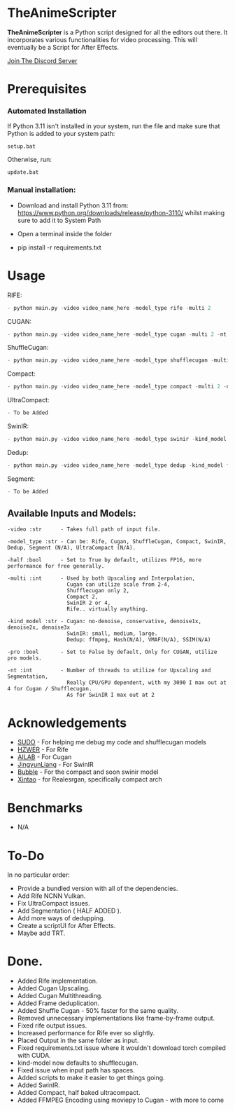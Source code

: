 # TheAnimeScripter

**TheAnimeScripter** is a Python script designed for all the editors out there. It incorporates various functionalities for video processing. This will eventually be a Script for After Effects.

[Join The Discord Server](https://discord.gg/bFA6xZxM5V)

# Prerequisites

### Automated Installation

If Python 3.11 isn't installed in your system, run the file and make sure that Python is added to your system path:

```setup.bat```

Otherwise, run:

```update.bat```

### Manual installation:

- Download and install Python 3.11 from: https://www.python.org/downloads/release/python-3110/ whilst making sure to add it to System Path

- Open a terminal inside the folder

- pip install -r requirements.txt

# Usage

RIFE:
```py
- python main.py -video video_name_here -model_type rife -multi 2
```

CUGAN:
```py
- python main.py -video video_name_here -model_type cugan -multi 2 -nt 2 -kind_model conservative
```

ShuffleCugan:
```py
- python main.py -video video_name_here -model_type shufflecugan -multi 2 -nt 2
```

Compact:
```py
- python main.py -video video_name_here -model_type compact -multi 2 -nt 2
```

UltraCompact:
```py
- To be Added
```

SwinIR:
```py
- python main.py -video video_name_here -model_type swinir -kind_model small
```

Dedup:
```py
- python main.py -video video_name_here -model_type dedup -kind_model ffmpeg
```

Segment:
```py
- To be Added
```

## Available Inputs and Models:

```
-video :str      - Takes full path of input file.

-model_type :str - Can be: Rife, Cugan, ShuffleCugan, Compact, SwinIR, Dedup, Segment (N/A), UltraCompact (N/A).

-half :bool      - Set to True by default, utilizes FP16, more performance for free generally.

-multi :int      - Used by both Upscaling and Interpolation, 
                   Cugan can utilize scale from 2-4,
                   Shufflecugan only 2, 
                   Compact 2,
                   SwinIR 2 or 4, 
                   Rife.. virtually anything.

-kind_model :str - Cugan: no-denoise, conservative, denoise1x, denoise2x, denoise3x
                   SwinIR: small, medium, large.
                   Dedup: ffmpeg, Hash(N/A), VMAF(N/A), SSIM(N/A)

-pro :bool       - Set to False by default, Only for CUGAN, utilize pro models.

-nt :int         - Number of threads to utilize for Upscaling and Segmentation,
                   Really CPU/GPU dependent, with my 3090 I max out at 4 for Cugan / Shufflecugan.
                   As for SwinIR I max out at 2
```

# Acknowledgements

- [SUDO](https://github.com/styler00dollar/VSGAN-tensorrt-docker) - For helping me debug my code and shufflecugan models
- [HZWER](https://github.com/hzwer/Practical-RIFE) - For Rife
- [AILAB](https://github.com/bilibili/ailab/tree/main/Real-CUGAN) - For Cugan
- [JingyunLiang](https://github.com/JingyunLiang/SwinIR) - For SwinIR
- [Bubble](https://github.com/Bubblemint864/AI-Models) - For the compact and soon swinir model
- [Xintao](https://github.com/xinntao/Real-ESRGAN) - for Realesrgan, specifically compact arch

# Benchmarks

- N/A

# To-Do

In no particular order:
- Provide a bundled version with all of the dependencies.
- Add Rife NCNN Vulkan.
- Fix UltraCompact issues.
- Add Segmentation ( HALF ADDED ).
- Add more ways of dedupping.
- Create a scriptUI for After Effects.
- Maybe add TRT.

# Done.

- Added Rife implementation.
- Added Cugan Upscaling.
- Added Cugan Multithreading.
- Added Frame deduplication.
- Added Shuffle Cugan - 50% faster for the same quality.
- Removed unnecessary implementations like frame-by-frame output.
- Fixed rife output issues.
- Increased performance for Rife ever so slightly.
- Placed Output in the same folder as input.
- Fixed requirements.txt issue where it wouldn't download torch compiled with CUDA.
- kind-model now defaults to shufflecugan.
- Fixed issue when input path has spaces.
- Added scripts to make it easier to get things going.
- Added SwinIR.
- Added Compact, half baked ultracompact.
- Added FFMPEG Encoding using moviepy to Cugan - with more to come
